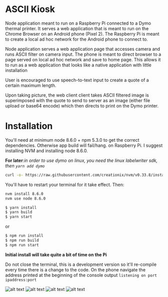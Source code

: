 # ASCII Kiosk

Node application meant to run on a Raspberry Pi connected to a Dymo thermal printer. It serves a web application that is meant to run on the Chrome Browser on an Android phone (Pixel 2). The Raspberry Pi is meant to create a local ad hoc network for the Android phone to connect to.

Node application serves a web application page that accesses camera and runs ASCII filter on camera input. The phone is meant to direct browser to a page served on local ad hoc network and save to home page. This allows it to run as a web application that looks like a native application with little installation

User is encouraged to use speech-to-text input to create a quote of a certain maximum length.

Upon taking picture, the web client client takes ASCII filtered image is superimposed with the quote to send to server as an image (either file upload or base64 encode) which then directs to print on the Dymo printer.

# Installation

You'll need at minimum node 8.6.0 + npm 5.3.0 to get the correct dependencies. Otherwise app build will fail/hang. on Raspberry Pi. I suggest installing NVM and installing node 8.6.0.

__For later__:*in order to use dymo on linux, you need the linux labelwriter sdk, then ```yarn add dymo```*

```sh
curl -o- https://raw.githubusercontent.com/creationix/nvm/v0.33.8/install.sh | bash
```
You'll have to restart your terminal for it take effect. Then:
```sh
nvm install 8.6.0
nvm use node 8.6.0
```

```javascript
$ yarn install
$ yarn build
$ yarn start
```
or

```javascript
$ npm run install
$ npm run build
$ npm run start
```
__Initial install will take quite a bit of time on the Pi__

Do not close the terminal, this is a development version so it'll re-compile every time there is a change to the code. On the phone navigate the address printed at the beginning of the console output ```listening on port ipaddress:port```

![alt text](reference-images/a1.png?v=4&s=200 "something")
![alt text](reference-images/a2.png "Logo Title Text 1")
![alt text](reference-images/a3.png "Logo Title Text 1")
![alt text](reference-images/a4.jpg "Logo Title Text 1")
